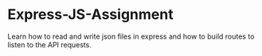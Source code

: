 # Express-JS-Assignment
Learn how to read and write json files in express and how to build routes to listen to the API requests.
